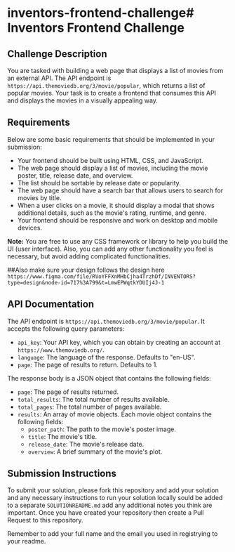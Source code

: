 # inventors-frontend-challenge# Inventors Frontend Challenge

## Challenge Description

You are tasked with building a web page that displays a list of movies from an external API. The API endpoint is `https://api.themoviedb.org/3/movie/popular`, which returns a list of popular movies. Your task is to create a frontend that consumes this API and displays the movies in a visually appealing way.

## Requirements

Below are some basic requirements that should be implemented in your submission:

- Your frontend should be built using HTML, CSS, and JavaScript.
- The web page should display a list of movies, including the movie poster, title, release date, and overview.
- The list should be sortable by release date or popularity.
- The web page should have a search bar that allows users to search for movies by title.
- When a user clicks on a movie, it should display a modal that shows additional details, such as the movie's rating, runtime, and genre.
- Your frontend should be responsive and work on desktop and mobile devices.

**Note:** You are free to use any CSS framework or library to help you build the UI (user interface). Also, you can add any other functionality you feel is necessary, but avoid adding complicated functionalities.

##Also make sure your design follows the design here
`https://www.figma.com/file/RVoYFFXnMHbCjha4TrzhDf/INVENTORS?type=design&node-id=717%3A799&t=LmwEPWqtkYDUIj4J-1`

## API Documentation

The API endpoint is `https://api.themoviedb.org/3/movie/popular`. It accepts the following query parameters:

- `api_key`: Your API key, which you can obtain by creating an account at `https://www.themoviedb.org/`.
- `language`: The language of the response. Defaults to "en-US".
- `page`: The page of results to return. Defaults to 1.

The response body is a JSON object that contains the following fields:

- `page`: The page of results returned.
- `total_results`: The total number of results available.
- `total_pages`: The total number of pages available.
- `results`: An array of movie objects. Each movie object contains the following fields:
  - `poster_path`: The path to the movie's poster image.
  - `title`: The movie's title.
  - `release_date`: The movie's release date.
  - `overview`: A brief summary of the movie's plot.

## Submission Instructions

To submit your solution, please fork this repository and add your solution and any necessary instructions to run your solution locally sould be added to a separate `SOLUTIONREADME.md` add any additional notes you think are important. Once you have created your repository then create a Pull Request to this repository.

Remember to add your full name and the email you used in registrying to your readme.
